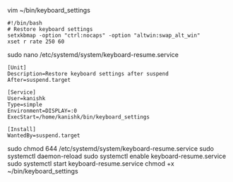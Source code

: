 vim ~/bin/keyboard_settings

```
#!/bin/bash
# Restore keyboard settings
setxkbmap -option "ctrl:nocaps" -option "altwin:swap_alt_win"
xset r rate 250 60
```

sudo nano /etc/systemd/system/keyboard-resume.service

```
[Unit]
Description=Restore keyboard settings after suspend
After=suspend.target

[Service]
User=kanishk
Type=simple
Environment=DISPLAY=:0
ExecStart=/home/kanishk/bin/keyboard_settings

[Install]
WantedBy=suspend.target
```

sudo chmod 644 /etc/systemd/system/keyboard-resume.service
sudo systemctl daemon-reload
sudo systemctl enable keyboard-resume.service
sudo systemctl start keyboard-resume.service
chmod +x ~/bin/keyboard_settings


<!-- It's not perfect but it takes effect if I restart i3 using mod + shift + r -->